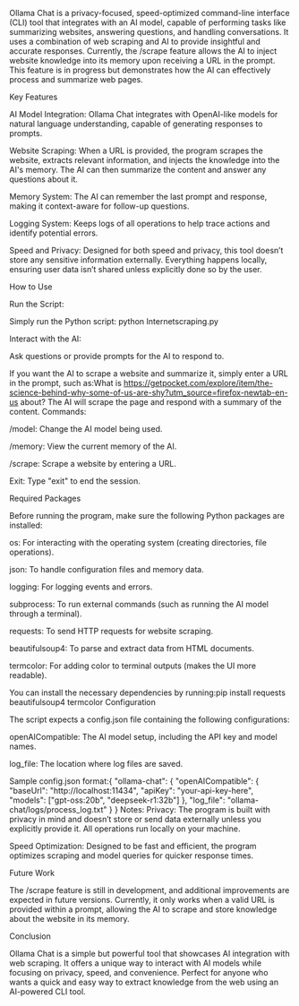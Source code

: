 Ollama Chat is a privacy-focused, speed-optimized command-line interface (CLI) tool that integrates with an AI model, capable of performing tasks like summarizing websites, answering questions, and handling conversations. It uses a combination of web scraping and AI to provide insightful and accurate responses. Currently, the /scrape feature allows the AI to inject website knowledge into its memory upon receiving a URL in the prompt. This feature is in progress but demonstrates how the AI can effectively process and summarize web pages.

Key Features

AI Model Integration: Ollama Chat integrates with OpenAI-like models for natural language understanding, capable of generating responses to prompts.

Website Scraping: When a URL is provided, the program scrapes the website, extracts relevant information, and injects the knowledge into the AI's memory. The AI can then summarize the content and answer any questions about it.

Memory System: The AI can remember the last prompt and response, making it context-aware for follow-up questions.

Logging System: Keeps logs of all operations to help trace actions and identify potential errors.

Speed and Privacy: Designed for both speed and privacy, this tool doesn’t store any sensitive information externally. Everything happens locally, ensuring user data isn’t shared unless explicitly done so by the user.

How to Use

Run the Script:

Simply run the Python script: python Internetscraping.py

Interact with the AI:

Ask questions or provide prompts for the AI to respond to.

If you want the AI to scrape a website and summarize it, simply enter a URL in the prompt, such as:What is https://getpocket.com/explore/item/the-science-behind-why-some-of-us-are-shy?utm_source=firefox-newtab-en-us about?
The AI will scrape the page and respond with a summary of the content.
Commands:

/model: Change the AI model being used.

/memory: View the current memory of the AI.

/scrape: Scrape a website by entering a URL.

Exit: Type "exit" to end the session.

Required Packages

Before running the program, make sure the following Python packages are installed:

os: For interacting with the operating system (creating directories, file operations).

json: To handle configuration files and memory data.

logging: For logging events and errors.

subprocess: To run external commands (such as running the AI model through a terminal).

requests: To send HTTP requests for website scraping.

beautifulsoup4: To parse and extract data from HTML documents.

termcolor: For adding color to terminal outputs (makes the UI more readable).

You can install the necessary dependencies by running:pip install requests beautifulsoup4 termcolor
Configuration

The script expects a config.json file containing the following configurations:

openAICompatible: The AI model setup, including the API key and model names.

log_file: The location where log files are saved.

Sample config.json format:{
  "ollama-chat": {
    "openAICompatible": {
      "baseUrl": "http://localhost:11434",
      "apiKey": "your-api-key-here",
      "models": ["gpt-oss:20b", "deepseek-r1:32b"]
    },
    "log_file": "ollama-chat/logs/process_log.txt"
  }
}
Notes:
Privacy: The program is built with privacy in mind and doesn’t store or send data externally unless you explicitly provide it. All operations run locally on your machine.

Speed Optimization: Designed to be fast and efficient, the program optimizes scraping and model queries for quicker response times.

Future Work

The /scrape feature is still in development, and additional improvements are expected in future versions. Currently, it only works when a valid URL is provided within a prompt, allowing the AI to scrape and store knowledge about the website in its memory.

Conclusion

Ollama Chat is a simple but powerful tool that showcases AI integration with web scraping. It offers a unique way to interact with AI models while focusing on privacy, speed, and convenience. Perfect for anyone who wants a quick and easy way to extract knowledge from the web using an AI-powered CLI tool.
